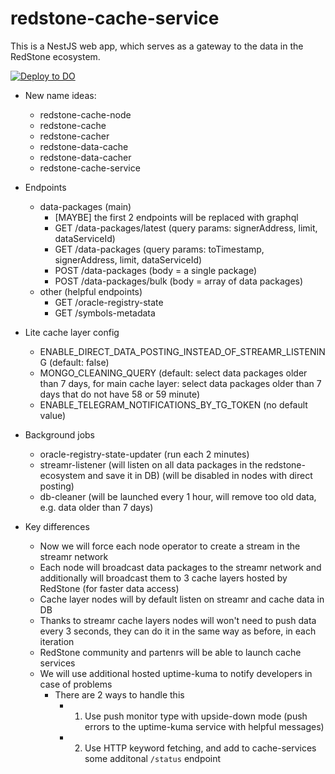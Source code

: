 # redstone-cache-service

This is a NestJS web app, which serves as a gateway to the data in the RedStone ecosystem.

<!-- TODO: update link to the main branch -->

[![Deploy to DO](https://www.deploytodo.com/do-btn-blue.svg)](https://cloud.digitalocean.com/apps/new?repo=https://github.com/redstone-finance/redstone-oracles-monorepo/tree/162-cache-service-add-deploy-to-digital-ocean-button)

- New name ideas:

  - redstone-cache-node
  - redstone-cache
  - redstone-cacher
  - redstone-data-cache
  - redstone-data-cacher
  - redstone-cache-service

- Endpoints

  - data-packages (main)
    - [MAYBE] the first 2 endpoints will be replaced with graphql
    - GET /data-packages/latest (query params: signerAddress, limit, dataServiceId)
    - GET /data-packages (query params: toTimestamp, signerAddress, limit, dataServiceId)
    - POST /data-packages (body = a single package)
    - POST /data-packages/bulk (body = array of data packages)
  - other (helpful endpoints)
    - GET /oracle-registry-state
    - GET /symbols-metadata

- Lite cache layer config

  - ENABLE_DIRECT_DATA_POSTING_INSTEAD_OF_STREAMR_LISTENING (default: false)
  - MONGO_CLEANING_QUERY (default: select data packages older than 7 days, for main cache layer: select data packages older than 7 days that do not have 58 or 59 minute)
  - ENABLE_TELEGRAM_NOTIFICATIONS_BY_TG_TOKEN (no default value)

- Background jobs

  - oracle-registry-state-updater (run each 2 minutes)
  - streamr-listener (will listen on all data packages in the redstone-ecosystem and save it in DB) (will be disabled in nodes with direct posting)
  - db-cleaner (will be launched every 1 hour, will remove too old data, e.g. data older than 7 days)

- Key differences
  - Now we will force each node operator to create a stream in the streamr network
  - Each node will broadcast data packages to the streamr network and additionally will broadcast them to 3 cache layers hosted by RedStone (for faster data access)
  - Cache layer nodes will by default listen on streamr and cache data in DB
  - Thanks to streamr cache layers nodes will won't need to push data every 3 seconds, they can do it in the same way as before, in each iteration
  - RedStone community and partenrs will be able to launch cache services
  - We will use additional hosted uptime-kuma to notify developers in case of problems
    - There are 2 ways to handle this
      - 1.  Use push monitor type with upside-down mode (push errors to the uptime-kuma service with helpful messages)
      - 2.  Use HTTP keyword fetching, and add to cache-services some additonal `/status` endpoint
